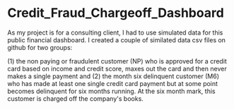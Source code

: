 # Credit_Fraud_Chargeoff_Dashboard
As my project is for a consulting client, I had to use simulated data for this public financial dashboard.  I created a couple of similated data csv files on github for two groups: 

(1) the non paying or fraudulent customer (NP) who is approved for a credit card based on income and credit score, maxes out    the card and then never makes a single payment and 
(2) the month six delinquent customer (M6) who has made at least one single credit card payment but at some point becomes delinquent for six months running. At the six month mark, this customer is charged off the company's books.  
